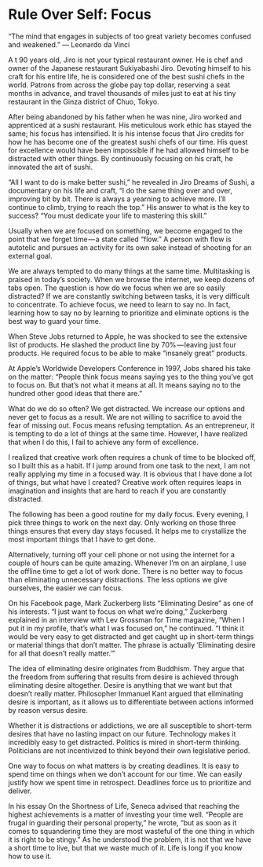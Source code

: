 # Rule Over Self: Focus

“The mind that engages in subjects of too great variety becomes confused and weakened.”
— Leonardo da Vinci

A t 90 years old, Jiro is not your typical restaurant owner. He is chef and owner of the Japanese restaurant Sukiyabashi Jiro. Devoting himself to his craft for his entire life, he is considered one of the best sushi chefs in the world. Patrons from across the globe pay top dollar, reserving a seat months in advance, and travel thousands of miles just to eat at his tiny restaurant in the Ginza district of Chuo, Tokyo.

After being abandoned by his father when he was nine, Jiro worked and apprenticed at a sushi restaurant. His meticulous work ethic has stayed the same; his focus has intensified. It is his intense focus that Jiro credits for how he has become one of the greatest sushi chefs of our time. His quest for excellence would have been impossible if he had allowed himself to be distracted with other things. By continuously focusing on his craft, he innovated the art of sushi.

“All I want to do is make better sushi,” he revealed in Jiro Dreams of Sushi, a documentary on his life and craft, “I do the same thing over and over, improving bit by bit. There is always a yearning to achieve more. I’ll continue to climb, trying to reach the top.” His answer to what is the key to success? “You must dedicate your life to mastering this skill.”

Usually when we are focused on something, we become engaged to the point that we forget time — a state called “flow.” A person with flow is autotelic and pursues an activity for its own sake instead of shooting for an external goal.

We are always tempted to do many things at the same time. Multitasking is praised in today’s society. When we browse the internet, we keep dozens of tabs open. The question is how do we focus when we are so easily distracted? If we are constantly switching between tasks, it is very difficult to concentrate. To achieve focus, we need to learn to say no. In fact, learning how to say no by learning to prioritize and eliminate options is the best way to guard your time.

When Steve Jobs returned to Apple, he was shocked to see the extensive list of products. He slashed the product line by 70% — leaving just four products. He required focus to be able to make “insanely great” products.

At Apple’s Worldwide Developers Conference in 1997, Jobs shared his take on the matter: “People think focus means saying yes to the thing you’ve got to focus on. But that’s not what it means at all. It means saying no to the hundred other good ideas that there are.”

What do we do so often? We get distracted. We increase our options and never get to focus as a result. We are not willing to sacrifice to avoid the fear of missing out. Focus means refusing temptation. As an entrepreneur, it is tempting to do a lot of things at the same time. However, I have realized that when I do this, I fail to achieve any form of excellence.

I realized that creative work often requires a chunk of time to be blocked off, so I built this as a habit. If I jump around from one task to the next, I am not really applying my time in a focused way. It is obvious that I have done a lot of things, but what have I created? Creative work often requires leaps in imagination and insights that are hard to reach if you are constantly distracted.

The following has been a good routine for my daily focus. Every evening, I pick three things to work on the next day. Only working on those three things ensures that every day stays focused. It helps me to crystallize the most important things that I have to get done.

Alternatively, turning off your cell phone or not using the internet for a couple of hours can be quite amazing. Whenever I’m on an airplane, I use the offline time to get a lot of work done. There is no better way to focus than eliminating unnecessary distractions. The less options we give ourselves, the easier we can focus.

On his Facebook page, Mark Zuckerberg lists “Eliminating Desire” as one of his interests. “I just want to focus on what we’re doing,” Zuckerberg explained in an interview with Lev Grossman for Time magazine, “When I put it in my profile, that’s what I was focused on,” he continued. “I think it would be very easy to get distracted and get caught up in short-term things or material things that don’t matter. The phrase is actually ‘Eliminating desire for all that doesn’t really matter.’”

The idea of eliminating desire originates from Buddhism. They argue that the freedom from suffering that results from desire is achieved through eliminating desire altogether. Desire is anything that we want but that doesn’t really matter. Philosopher Immanuel Kant argued that eliminating desire is important, as it allows us to differentiate between actions informed by reason versus desire.

Whether it is distractions or addictions, we are all susceptible to short-term desires that have no lasting impact on our future. Technology makes it incredibly easy to get distracted. Politics is mired in short-term thinking. Politicians are not incentivized to think beyond their own legislative period.

One way to focus on what matters is by creating deadlines. It is easy to spend time on things when we don’t account for our time. We can easily justify how we spent time in retrospect. Deadlines force us to prioritize and deliver.

In his essay On the Shortness of Life, Seneca advised that reaching the highest achievements is a matter of investing your time well. “People are frugal in guarding their personal property,” he wrote, “but as soon as it comes to squandering time they are most wasteful of the one thing in which it is right to be stingy.” As he understood the problem, it is not that we have a short time to live, but that we waste much of it. Life is long if you know how to use it.
